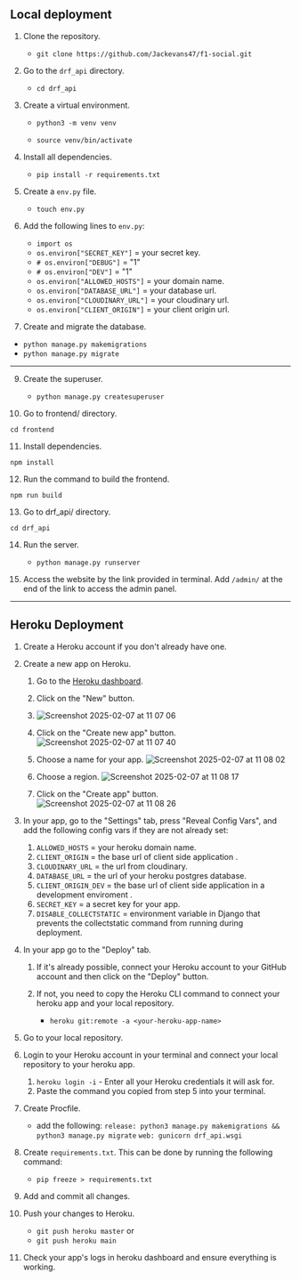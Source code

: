 ## Local deployment

1. Clone the repository.

    - ```git clone https://github.com/Jackevans47/f1-social.git```

2. Go to the ```drf_api``` directory.

    - ```cd drf_api```

3. Create a virtual environment.

    - ```python3 -m venv venv```

    - ```source venv/bin/activate```

4. Install all dependencies.

    - ```pip install -r requirements.txt```

5. Create a ```env.py``` file.

    - ```touch env.py```

6. Add the following lines to ```env.py```:

   - ```import os```
    - ```os.environ["SECRET_KEY"]``` = your secret key.
    - ```# os.environ["DEBUG"]``` = "1"
    - ```# os.environ["DEV"]``` = "1"
    - ```os.environ["ALLOWED_HOSTS"]``` = your domain name.
    - ```os.environ["DATABASE_URL"]``` = your database url.
    - ```os.environ["CLOUDINARY_URL"]``` = your cloudinary url.
    - ```os.environ["CLIENT_ORIGIN"]``` =  your client origin url.


8. Create and migrate the database.

- ```python manage.py makemigrations```
- ```python manage.py migrate```

---

9. Create the superuser.

    - ```python manage.py createsuperuser```
  
10. Go to frontend/ directory.


```cd frontend```


11. Install dependencies.


```npm install```


12. Run the command to build the frontend.


```npm run build```



 13. Go to drf_api/ directory.

```
cd drf_api
```

  
14. Run the server.

    - ```python manage.py runserver```

15. Access the website by the link provided in terminal. Add ```/admin/``` at the end of the link to access the admin panel.



---

## Heroku Deployment


1. Create a Heroku account if you don't already have one.

2. Create a new app on Heroku.

    1. Go to the [Heroku dashboard](https://dashboard.heroku.com/apps).
    2. Click on the "New" button.
    3. ![Screenshot 2025-02-07 at 11 07 06](https://github.com/user-attachments/assets/b13e8c1e-d4a2-4d0a-a875-9475500a8abe)
     
    4. Click on the "Create new app" button.
    ![Screenshot 2025-02-07 at 11 07 40](https://github.com/user-attachments/assets/8671327f-f903-4ca9-a97c-0a72baeeaf6b)

    5. Choose a name for your app.
     ![Screenshot 2025-02-07 at 11 08 02](https://github.com/user-attachments/assets/ee5de371-8a85-4053-b19b-a55daea9cb1e)

    6. Choose a region.
    ![Screenshot 2025-02-07 at 11 08 17](https://github.com/user-attachments/assets/b5523a21-fb3e-4dbc-903c-881c1acd8d44)

    7. Click on the "Create app" button.
    ![Screenshot 2025-02-07 at 11 08 26](https://github.com/user-attachments/assets/696566c5-dde1-462c-b792-ace69b8445f9)


3. In your app, go to the "Settings" tab, press "Reveal Config Vars", and add the following config vars if they are not already set:

    1. ```ALLOWED_HOSTS``` = your heroku domain name.
    2. ```CLIENT_ORIGIN``` = the base url of client side application .
    3. ```CLOUDINARY_URL``` = the url from cloudinary.
    5. ```DATABASE_URL``` = the url of your heroku postgres database.
    6. ```CLIENT_ORIGIN_DEV``` = the base url of client side application in a development enviroment .
    7. ```SECRET_KEY``` = a secret key for your app.
    8. ```DISABLE_COLLECTSTATIC``` = environment variable in Django that prevents the collectstatic command from running during deployment.
  
4. In your app go to the "Deploy" tab.

    1. If it's already possible, connect your Heroku account to your GitHub account and then click on the "Deploy" button.
    2. If not, you need to copy the Heroku CLI command to connect your heroku app and your local repository.

        - ```heroku git:remote -a <your-heroku-app-name>```

5. Go to your local repository.

6. Login to your Heroku account in your terminal and connect your local repository to your heroku app.

    1. ```heroku login -i``` - Enter all your Heroku credentials it will ask for.
    2. Paste the command you copied from step 5 into your terminal.


7. Create Procfile.

   - add the following:
     ```release: python3 manage.py makemigrations && python3 manage.py migrate```
     ```web: gunicorn drf_api.wsgi```

     
8. Create ```requirements.txt```. This can be done by running the following command:

    - ```pip freeze > requirements.txt```
  
10. Add and commit all changes.

11. Push your changes to Heroku.

    - ```git push heroku master```
    or
    - ```git push heroku main```

12. Check your app's logs in heroku dashboard and ensure everything is working.
